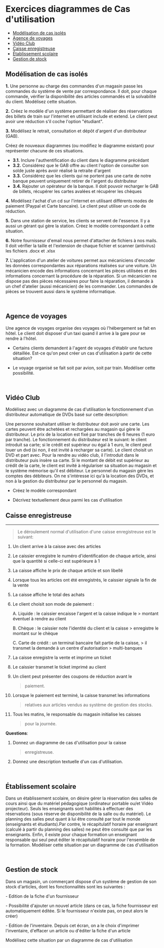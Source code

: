 # Exercices diagrammes de Cas d\'utilisation #


  - [Modélisation de cas isolés](#modélisation-de-cas-isolés)
  - [Agence de voyages](#agence-de-voyages)
  - [Vidéo Club](#vidéo-club)
  - [Caisse enregistreuse](#-caisse-enregistreuse)
  - [Établissement scolaire](#établissement-scolaire)
  - [Gestion de stock](#gestion-de-stock)


## Modélisation de cas isolés ##

**1.**  Une personne au charge des commandes d\'un magasin passe les
    commandes du système de vente par correspondance. Il doit, pour
    chaque commande, vérifier la disponibilité des articles commandés et
    la solvabilité du client. Modélisez cette situation.

**2.**  Créez le modèle d\'un système permettant de réaliser des
    réservations des billets de train sur l\'internet en utilisant
    include et extend. Le client peut avoir une réduction s\'il coche
    l\'option \"étudiant\".

**3.**  Modélisez le retrait, consultation et dépôt d\'argent d\'un
    distributeur (GAB).

Créez de nouveaux diagrammes (ou modifiez le diagramme existant) pour
représenter chacune de ces situations.

* **3.1.** Inclure l\'authentification du client dans le diagramme précédant
* **3.2.** Considérez que le GAB offre au client l\'option de consulter son
    solde juste après avoir réalisé la retraite d\'argent
* **3.3.** Considérez que les clients qui ne portent pas une carte de notre
    banque peuvent uniquement retirer de l\'argent du distributeur
* **3.4.** Rajouter un opérateur de la banque. Il doit pouvoir recharger le GAB
    de billets, récupérer les cartes avalées et récupérer les chèques


**4.** Modélisez l\'achat d\'un cd sur l\'internet en utilisant différents
    modes de paiement (Paypal et Carte bancaire). Le client peut
    utiliser un code de réduction.

**5.**  Dans une station de service, les clients se servent de l\'essence.
    Il y a aussi un gérant qui gère la station. Créez le modèle
    correspondant à cette situation.

**6.** Notre fournisseur d\'email nous permet d\'attacher de fichiers à nos
    mails. Il doit vérifier la taille et l\'extension de chaque fichier
    et scanner (antivirus) les fichiers .docx et .xlsx

**7.** L\'application d\'un atelier de voitures permet aux mécaniciens
    d\'encoder les données correspondantes aux réparations réalisées sur
    une voiture. Un mécanicien encode des informations concernant les
    pièces utilisées et des informations concernant la procédure de la
    réparation. Si un mécanicien ne dispose pas des pièces nécessaires
    pour faire la réparation, il demande à un chef d\'atelier (aussi
    mécanicien) de les commander. Les commandes de pièces se trouvent
    aussi dans le système informatique.

<br>

## Agence de voyages ##


Une agence de voyages organise des voyages où l\'hébergement se fait en
hôtel. Le client doit disposer d\'un taxi quand il arrive à la gare pour
se rendre à l\'hôtel.

-   Certains clients demandent à l\'agent de voyages d\'établir une
    facture détaillée. Est-ce qu\'on peut créer un cas d\'utilisation à
    partir de cette situation?

-   Le voyage organisé se fait soit par avion, soit par train. Modéliser
    cette possibilité.

<br>

## Vidéo Club ##


Modélisez avec un diagramme de cas d\'utilisation le fonctionnement
d\'un distributeur automatique de DVDs basé sur cette description:

Une personne souhaitant utiliser le distributeur doit avoir une carte.
Les cartes peuvent être achetées et rechargées au magasin qui gère le
distributeur. Le prix de la location est fixé par tranches de 6 heures
(1 euro par tranche). Le fonctionnement du distributeur est le suivant:
le client introduit sa carte; si le crédit est supérieur ou égal à 1
euro, le client peut louer un dvd (si non, il est invité à recharger sa
carte). Le client choisit un DVD et part avec. Pour la rendre au vidéo
club, il l\'introduit dans le distributeur puis insère sa carte. Si le
montant de débit est supérieur au crédit de la carte, le client est
invité à régulariser sa situation au magasin et le système mémorise
qu\'il est débiteur. Le personnel du magasin gère les comptes des
débiteurs. On ne s\'intéresse ici qu\'à la location des DVDs, et non à
la gestion du distributeur par le personnel du magasin.

-   Créez le modèle correspondant

-   Décrivez textuellement deux parmi les cas d\'utilisation


## Caisse enregistreuse ##
--------------------

> Le déroulement normal d\'utilisation d\'une caisse enregistreuse est
> le suivant:

1.  Un client arrive à la caisse avec des articles

2.  Le caissier enregistre le numéro d\'identification de chaque article, ainsi que la quantité si celle-ci est supérieure à 1

3.  La caisse affiche le prix de chaque article et son libellé

4.  Lorsque tous les articles ont été enregistrés, le caissier signale la fin de la vente

5.  La caisse affiche le total des achats

6.  Le client choisit son mode de paiement :

    A.  Liquide : le caissier encaisse l\'argent et la caisse indique le
        > montant éventuel à rendre au client

    B.  Chèque : le caissier note l\'identité du client et la caisse
        > enregistre le montant sur le chèque

    C.  Carte de crédit : un terminal bancaire fait partie de la caisse,
        > il transmet la demande à un centre d\'autorisation
        > multi-banques

7.  La caisse enregistre la vente et imprime un ticket

8.  Le caissier transmet le ticket imprimé au client

9.  Un client peut présenter des coupons de réduction avant le
    > paiement. 

10. Lorsque le paiement est terminé, la caisse transmet les informations
    > relatives aux articles vendus au système de gestion des stocks. 

11. Tous les matins, le responsable du magasin initialise les caisses
    > pour la journée.

**Questions**:

1.  Donnez un diagramme de cas d\'utilisation pour la caisse
    > enregistreuse.

2.  Donnez une description textuelle d\'un cas d\'utilisation.

<br>

## Établissement scolaire ##


Dans un établissement scolaire, on désire gérer la réservation des
salles de cours ainsi que du matériel pédagogique (ordinateur portable
ou/et Vidéo projecteur). Seuls les enseignants sont habilités à
effectuer des réservations (sous réserve de disponibilité de la salle ou
du matériel). Le planning des salles peut quant à lui être consulté par
tout le monde (enseignants et étudiants).Par contre, le récapitulatif
horaire par enseignant (calculé à partir du planning des salles) ne peut
être consulté que par les enseignants. Enfin, il existe pour chaque
formation un enseignant responsable qui seul peut éditer le
récapitulatif horaire pour l'ensemble de la formation. Modéliser cette
situation par un diagramme de cas d'utilisation

<br>

## Gestion de stock ##

Dans un magasin, un commerçant dispose d'un système de gestion de son
stock d'articles, dont les fonctionnalités sont les suivantes :

\- Edition de la fiche d'un fournisseur

\- Possibilité d'ajouter un nouvel article (dans ce cas, la fiche
fournisseur est automatiquement éditée. Si le fournisseur n'existe pas,
on peut alors le créer)

\- Edition de l'inventaire. Depuis cet écran, on a le choix d'imprimer
l'inventaire, d'effacer un article ou d'éditer la fiche d'un article

Modélisez cette situation par un diagramme de cas d'utilisation
